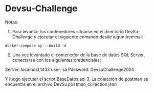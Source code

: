 # Devsu-Challenge

Notas:

1. Para levantar los contenedores situarse en el directorio DevSu-Challenge y ejecutar el siguiente comando desde algun treminal:
```
docker-compose up --build -d 
```


2. Una vez levantado el contenedor de la base de datos SQL Server, conectarse con los siguientes credenciales:

Server: localhost,1433
user: sa
Password: DevsuChallenge2024

Y luego ejecutar el script BaseDatos.sql
3. La colección de postman se encuentra en el archivo DevSu.postman_collection.json
